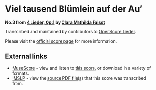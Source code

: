 
# Viel tausend Blümlein auf der Au’

__No.3 from [4 Lieder, Op.1](..) by [Clara Mathilda Faisst](../..)__

Transcribed and maintained by contributors to [OpenScore Lieder].

Please visit the [official score page] for more information.

[official score page]: https://musescore.com/openscore-lieder-corpus/scores/6260378
[OpenScore Lieder]: https://musescore.com/openscore-lieder-corpus

## External links

- [MuseScore] - view and listen to [this score][MuseScore], or download in a variety of formats.
- [IMSLP] - view the [source PDF file(s)][IMSLP] that this score was transcribed from.

[MuseScore]: https://musescore.com/score/6260378
[IMSLP]: https://imslp.org/wiki/Special:ReverseLookup/621594
